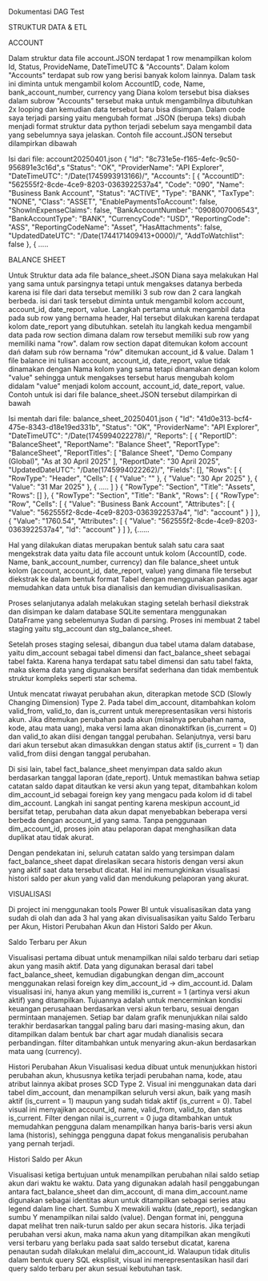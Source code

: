 Dokumentasi DAG Test

STRUKTUR DATA & ETL

ACCOUNT

Dalam struktur data file account.JSON terdapat 1 row menampilkan kolom Id, Status, ProvideName, DateTimeUTC & "Accounts". Dalam kolom "Accounts" terdapat sub row yang berisi banyak kolom lainnya. Dalam task ini diminta untuk mengambil kolom AccountID,  code, Name, bank_account_number, currency yang Diana kolom tersebut bisa diakses dalam subrow  "Accounts" tersebut maka untuk mengambilnya dibutuhkan 2x looping dan kemudian data tersebut baru bisa disimpan. Dalam code saya terjadi parsing yaitu mengubah format .JSON (berupa teks) diubah menjadi format struktur data python terjadi sebelum saya mengambil data yang sebelumnya saya jelaskan. Contoh file account.JSON tersebut dilampirkan dibawah
 

Isi dari file: account20250401.json
{
  "Id": "8c731e5e-f165-4efc-9c50-956891e3c16d",s
  "Status": "OK",
  "ProviderName": "API Explorer",
  "DateTimeUTC": "\/Date(1745993913166)\/",
  "Accounts": [
    {
      "AccountID": "562555f2-8cde-4ce9-8203-0363922537a4",
      "Code": "090",
      "Name": "Business Bank Account",
      "Status": "ACTIVE",
      "Type": "BANK",
      "TaxType": "NONE",
      "Class": "ASSET",
      "EnablePaymentsToAccount": false,
      "ShowInExpenseClaims": false,
      "BankAccountNumber": "0908007006543",
      "BankAccountType": "BANK",
      "CurrencyCode": "USD",
      "ReportingCode": "ASS",
      "ReportingCodeName": "Asset",
      "HasAttachments": false,
      "UpdatedDateUTC": "\/Date(1744171409413+0000)\/",
      "AddToWatchlist": false
    },
    { .....


BALANCE SHEET

Untuk Struktur data ada file balance_sheet.JSON Diana saya melakukan Hal yang sama untuk parsingnya tetapi untuk mengakses datanya berbeda karena isi file dari data tersebut memiliki 3 sub row dan 2 cara langkah berbeda. isi dari task tersebut diminta untuk mengambil kolom account, account_id, date_report, value.
Langkah pertama untuk mengambil data pada sub row yang bernama header, Hal tersebut dilakukan karena terdapat kolom date_report yang dibutuhkan. setelah itu langkah kedua mengambil data pada row section dimana dalam row tersebut memiliki sub row yang memiliki nama "row". dalam row section dapat ditemukan kołom account dań dałam sub rów bernama "rów" ditemukan account_id & value.  Dalam 1 file balance ini tulisan account, account_id, date_report, value tidak dinamakan dengan Nama kolom yang sama tetapi dinamakan dengan kolom "value" sehingga untuk mengakses tersebut harus mengubah kolom didalam "value" menjadi kolom account, account_id, date_report, value. Contoh untuk isi dari file balance_sheet.JSON tersebut dilampirkan di bawah



Isi mentah dari file: balance_sheet_20250401.json
{
  "Id": "41d0e313-bcf4-475e-8343-d18e19ed331b",
  "Status": "OK",
  "ProviderName": "API Explorer",
  "DateTimeUTC": "\/Date(1745994022278)\/",
  "Reports": [
    {
      "ReportID": "BalanceSheet",
      "ReportName": "Balance Sheet",
      "ReportType": "BalanceSheet",
      "ReportTitles": [
        "Balance Sheet",
        "Demo Company (Global)",
        "As at 30 April 2025"
      ],
      "ReportDate": "30 April 2025",
      "UpdatedDateUTC": "\/Date(1745994022262)\/",
      "Fields": [],
      "Rows": [
        {
          "RowType": "Header",
          "Cells": [
            {
              "Value": ""
            },
            {
              "Value": "30 Apr 2025"
            },
            {
              "Value": "31 Mar 2025"
            },
            { .....
          ]
        }
	{
          "RowType": "Section",
          "Title": "Assets",
          "Rows": []
        },
        {
          "RowType": "Section",
          "Title": "Bank",
          "Rows": [
            {
              "RowType": "Row",
              "Cells": [
                {
                  "Value": "Business Bank Account",
                  "Attributes": [
                    {
                      "Value": "562555f2-8cde-4ce9-8203-0363922537a4",
                      "Id": "account"
                    }
                  ]
                },
                {
                  "Value": "1760.54",
                  "Attributes": [
                    {
                      "Value": "562555f2-8cde-4ce9-8203-0363922537a4",
                      "Id": "account"
                    }
                  ]
                },
                {......


Hal yang dilakukan diatas merupakan bentuk salah satu cara saat mengekstrak data yaitu data file account untuk kolom (AccountID,  code. Name, bank_account_number, currency) dan file balance_sheet untuk kolom (account, account_id, date_report, value) yang dimana file tersebut diekstrak ke dalam bentuk format Tabel dengan menggunakan pandas agar memudahkan data untuk bisa dianalisis dan kemudian divisualisasikan.

Proses selanjutanya adalah melakukan staging setelah berhasil diekstrak dan disimpan ke dalam database SQLite sementara menggunakan DataFrame yang sebelemunya Sudan di parsing. Proses ini membuat 2 tabel staging yaitu stg_account dan stg_balance_sheet.

Setelah proses staging selesai, dibangun dua tabel utama dalam database, yaitu dim_account sebagai tabel dimensi dan fact_balance_sheet sebagai tabel fakta. Karena hanya terdapat satu tabel dimensi dan satu tabel fakta, maka skema data yang digunakan bersifat sederhana dan tidak membentuk struktur kompleks seperti star schema.

Untuk mencatat riwayat perubahan akun, diterapkan metode SCD (Slowly Changing Dimension) Type 2. Pada tabel dim_account, ditambahkan kolom valid_from, valid_to, dan is_current untuk merepresentasikan versi historis akun. Jika ditemukan perubahan pada akun (misalnya perubahan nama, kode, atau mata uang), maka versi lama akan dinonaktifkan (is_current = 0) dan valid_to akan diisi dengan tanggal perubahan. Selanjutnya, versi baru dari akun tersebut akan dimasukkan dengan status aktif (is_current = 1) dan valid_from diisi dengan tanggal perubahan.

Di sisi lain, tabel fact_balance_sheet menyimpan data saldo akun berdasarkan tanggal laporan (date_report). Untuk memastikan bahwa setiap catatan saldo dapat ditautkan ke versi akun yang tepat, ditambahkan kolom dim_account_id sebagai foreign key yang mengacu pada kolom id di tabel dim_account. Langkah ini sangat penting karena meskipun account_id bersifat tetap, perubahan data akun dapat menyebabkan beberapa versi berbeda dengan account_id yang sama. Tanpa penggunaan dim_account_id, proses join atau pelaporan dapat menghasilkan data duplikat atau tidak akurat.

Dengan pendekatan ini, seluruh catatan saldo yang tersimpan dalam fact_balance_sheet dapat direlasikan secara historis dengan versi akun yang aktif saat data tersebut dicatat. Hal ini memungkinkan visualisasi histori saldo per akun yang valid dan mendukung pelaporan yang akurat.

VISUALISASI

Di project ini menggunakan tools Power BI untuk visualisasikan data yang sudah di olah dan ada 3 hal yang akan divisualisasikan yaitu Saldo Terbaru per Akun, Histori Perubahan Akun dan Histori Saldo per Akun. 

Saldo Terbaru per Akun

Visualisasi pertama dibuat untuk menampilkan nilai saldo terbaru dari setiap akun yang masih aktif. Data yang digunakan berasal dari tabel fact_balance_sheet, kemudian digabungkan dengan dim_account menggunakan relasi foreign key dim_account_id → dim_account.id.
Dalam visualisasi ini, hanya akun yang memiliki is_current = 1 (artinya versi akun aktif) yang ditampilkan. Tujuannya adalah untuk mencerminkan kondisi keuangan perusahaan berdasarkan versi akun terbaru, sesuai dengan permintaan manajemen. Setiap bar dalam grafik menunjukkan nilai saldo terakhir berdasarkan tanggal paling baru dari masing-masing akun, dan ditampilkan dalam bentuk bar chart agar mudah dianalisis secara perbandingan.
filter ditambahkan untuk menyaring akun-akun berdasarkan mata uang (currency).

Histori Perubahan Akun
Visualisasi kedua dibuat untuk menunjukkan histori perubahan akun, khususnya ketika terjadi perubahan nama, kode, atau atribut lainnya akibat proses SCD Type 2.
Visual ini menggunakan data dari tabel dim_account, dan menampilkan seluruh versi akun, baik yang masih aktif (is_current = 1) maupun yang sudah tidak aktif (is_current = 0). Tabel visual ini menyajikan account_id, name, valid_from, valid_to, dan status is_current.
Filter dengan nilai is_current = 0 juga ditambahkan untuk memudahkan pengguna dalam menampilkan hanya baris-baris versi akun lama (historis), sehingga pengguna dapat fokus menganalisis perubahan yang pernah terjadi. 

Histori Saldo per Akun

Visualisasi ketiga bertujuan untuk menampilkan perubahan nilai saldo setiap akun dari waktu ke waktu. Data yang digunakan adalah hasil penggabungan antara fact_balance_sheet dan dim_account, di mana dim_account.name digunakan sebagai identitas akun untuk ditampilkan sebagai series atau legend dalam line chart.
Sumbu X mewakili waktu (date_report), sedangkan sumbu Y menampilkan nilai saldo (value). Dengan format ini, pengguna dapat melihat tren naik-turun saldo per akun secara historis. Jika terjadi perubahan versi akun, maka nama akun yang ditampilkan akan mengikuti versi terbaru yang berlaku pada saat saldo tersebut dicatat, karena penautan sudah dilakukan melalui dim_account_id. Walaupun tidak ditulis dalam bentuk query SQL eksplisit, visual ini merepresentasikan hasil dari query saldo terbaru per akun sesuai kebutuhan task.
